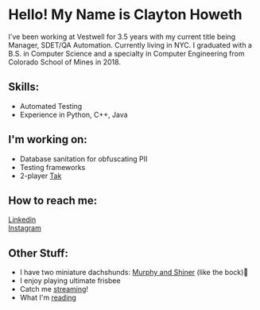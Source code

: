 <!--
**choweth/choweth** is a ✨ _special_ ✨ repository because its `README.md` (this file) appears on your GitHub profile.

Here are some ideas to get you started:

- 🔭 I’m currently working on ...
- 🌱 I’m currently learning ...
- 👯 I’m looking to collaborate on ...
- 🤔 I’m looking for help with ...
- 💬 Ask me about ...
- 📫 How to reach me: ...
- 😄 Pronouns: ...
- ⚡ Fun fact: ...
-->

# Hello! My Name is Clayton Howeth
I've been working at Vestwell for 3.5 years with my current title being Manager, SDET/QA Automation. Currently living in NYC. I graduated with a B.S. in Computer Science and a specialty in Computer Engineering from Colorado School of Mines in 2018.

## Skills:
* Automated Testing
* Experience in Python, C++, Java

## I'm working on:
* Database sanitation for obfuscating PII
* Testing frameworks
* 2-player [Tak](https://en.wikipedia.org/wiki/Tak_(game)) 

## How to reach me:
[Linkedin](https://www.linkedin.com/in/claytonhoweth/)<br>
[Instagram](https://www.instagram.com/claytonhoweth/)<br>

## Other Stuff:
* I have two miniature dachshunds: [Murphy and Shiner](https://instagram.com/murphy_and_shiner_eastvillage) (like the bock)🍺 
* I enjoy playing ultimate frisbee
* Catch me [streaming](https://www.twitch.tv/freshproduceow)!
* What I'm [reading](https://www.goodreads.com/freshproduce)
